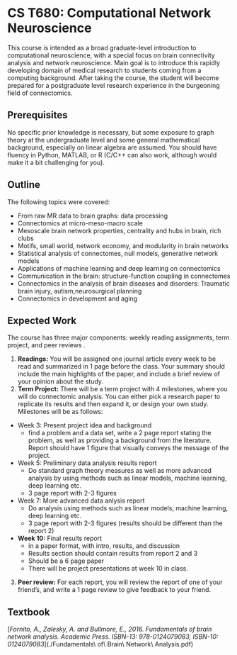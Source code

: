 # CS T680: Computational Network Neuroscience

This course is intended as a broad graduate-level introduction to 
computational neuroscience, with a special focus on brain 
connectivity analysis and network neuroscience. Main goal is to 
introduce this rapidly developing domain of medical research to 
students coming from a computing background. After taking the course, 
the student will become prepared for a postgraduate level research 
experience in the burgeoning field of connectomics.

## Prerequisites

No specific prior knowledge is necessary, but some exposure to graph 
theory at the undergraduate level and some general mathematical 
background, especially on linear algebra are assumed. You should have
fluency in Python, MATLAB, or R (C/C++ can also work, although would 
make it a bit challenging for you).

## Outline

The following topics were covered:

- From raw MR data to brain graphs: data processing
- Connectomics at micro-meso-macro scale
- Mesoscale brain network properties, centrality and hubs in brain, 
  rich clubs
- Motifs, small world, network economy, and modularity in brain 
  networks
- Statistical analysis of connectomes, null models, generative 
  network models
- Applications of machine learning and deep learning on connectomics
- Communication in the brain: structure-function coupling in connectomes
- Connectomics in the analysis of brain diseases and disorders: Traumatic 
  brain injury, autism,neurosurgical planning
- Connectomics in development and aging

## Expected Work

The course has three major components: weekly reading assignments, 
term project, and peer reviews .

1. **Readings:** You will be assigned one journal article every week 
   to be read and summarized in 1 page before the class. Your summary 
   should include the main highlights of the paper, and include a brief 
   review of your opinion about the study.
2. **Term Project:** There will be a term project with 4 milestones, 
   where you will do connectomic analysis. You can either pick a research 
   paper to replicate its results and then expand it, or design your own 
   study. Milestones will be as follows:
  - Week 3: Present project idea and background
    - find a problem and a data set, write a 2 page report stating the 
      problem, as well as providing a background from the literature. 
      Report should have 1 figure that visually conveys the message of 
      the project.
  - Week 5: Preliminary data analysis results report
    - Do standard graph theory measures as well as more advanced analysis 
      by using methods such as linear models, machine learning, deep 
      learning etc.
    - 3 page report with 2-3 figures
  - Week 7: More advanced data anlysis report
    - Do analysis using methods such as linear models, machine learning, 
      deep learning etc.
    - 3 page report with 2-3 figures (results should be different than the 
      report 2)
  - **Week 10:** Final results report
    - in a paper format, with intro, results, and discussion
    - Results section should contain results from report 2 and 3
    - Should be a 6 page paper
    - There will be project presentations at week 10 in class.
3. **Peer review:** For each report, you will review the report of one of 
   your friend’s, and write a 1 page review to give feedback to your friend.

## Textbook

[*Fornito, A., Zalesky, A. and Bullmore, E., 2016. Fundamentals of brain network analysis. Academic Press. ISBN-13: 978-0124079083, ISBN-10: 0124079083*](./Fundamentals\ of\ Brain\ Network\ Analysis.pdf)
